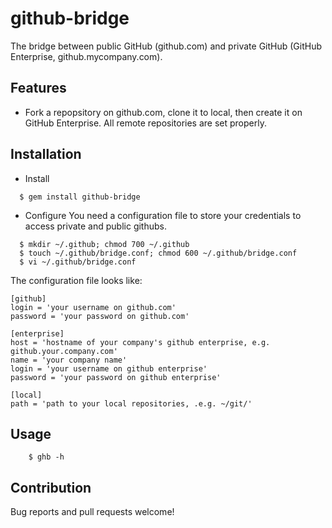github-bridge
===========

The bridge between public GitHub (github.com) and private GitHub (GitHub Enterprise, github.mycompany.com).

Features
--------

* Fork a repopsitory on github.com, clone it to local, then create it on GitHub Enterprise. All remote repositories are set properly.

Installation
------------

* Install

```
  $ gem install github-bridge
```

* Configure
You need a configuration file to store your credentials to access private and public githubs.

```
  $ mkdir ~/.github; chmod 700 ~/.github
  $ touch ~/.github/bridge.conf; chmod 600 ~/.github/bridge.conf
  $ vi ~/.github/bridge.conf
```

The configuration file looks like:

```
[github]
login = 'your username on github.com'
password = 'your password on github.com'

[enterprise]
host = 'hostname of your company's github enterprise, e.g. github.your.company.com'
name = 'your company name'
login = 'your username on github enterprise'
password = 'your password on github enterprise'

[local]
path = 'path to your local repositories, .e.g. ~/git/'
```

Usage
-----

```
    $ ghb -h
```

Contribution
------------
Bug reports and pull requests welcome!